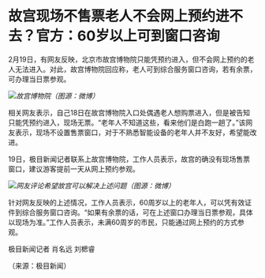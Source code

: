 # 故宫现场不售票老人不会网上预约进不去？官方：60岁以上可到窗口咨询

2月19日，有网友反映，北京市故宫博物院只能凭预约进入，但不会网上预约的老人无法进入。对此，故宫博物院回应称，老人可到综合服务窗口咨询，若有余票，可办理当日票参观。

![](https://inews.gtimg.com/newsapp_bt/0/15674975399/1000)_故宫博物院（图源：微博）_

相关网友表示，自己18日在故宫博物院入口处偶遇老人想购票进入，但是被告知只能凭预约进入，现场无票。“老年人不知道这些，看来他们是白跑一趟了。”该网友表示，现场不设置售票窗口，对于不熟悉智能设备的老年人并不友好，希望能改进。

19日，极目新闻记者联系上故宫博物院，工作人员表示，故宫的确没有现场售票窗口，建议游客提前一天从网上预约参观。

![](https://inews.gtimg.com/newsapp_bt/0/15674975406/1000)_网友评论希望故宫可以解决上述问题（图源：微博）_

针对网友反映的上述情况，工作人员表示，60周岁以上的老年人，可以凭有效证件到综合服务窗口咨询。“如果有余票的话，可在上述窗口办理当日票参观，具体以现场为准。”工作人员表示，未满60周岁的市民，只能通过网上预约的方式参观。

极目新闻记者 肖名远 刘楒睿

（来源：极目新闻）

